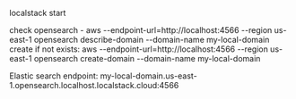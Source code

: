 <!-- START LOCAL STACK: -->
localstack start 
<!-- if it's not already running. -->
check opensearch -
aws --endpoint-url=http://localhost:4566 --region us-east-1 opensearch describe-domain --domain-name my-local-domain
create if not exists:
aws --endpoint-url=http://localhost:4566 --region us-east-1 opensearch create-domain --domain-name my-local-domain

Elastic search endpoint:
my-local-domain.us-east-1.opensearch.localhost.localstack.cloud:4566



